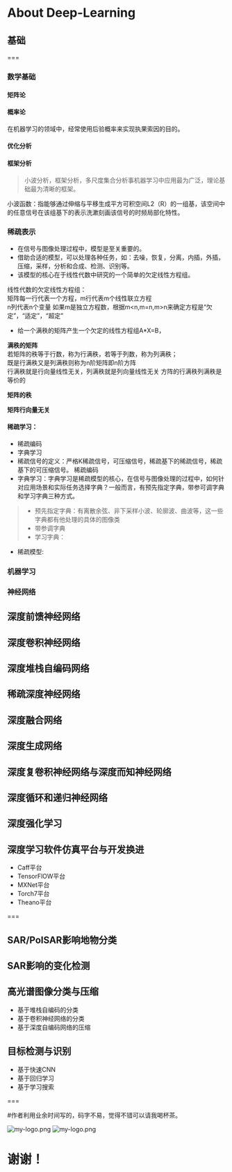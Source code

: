 # About Deep-Learning




## 基础
===
### 数学基础

#### 矩阵论


#### 概率论  
>
在机器学习的领域中，经常使用后验概率来实现执果索因的目的。


#### 优化分析


#### 框架分析
> 小波分析，框架分析，多尺度集合分析事机器学习中应用最为广泛，理论基础最为清晰的框架。

小波函数：指能够通过伸缩与平移生成平方可积空间L2（R）的一组基，该空间中的任意信号在该组基下的表示洗漱刻画该信号的时频局部化特性。

### 稀疏表示

- 在信号与图像处理过程中，模型是至关重要的。
- 借助合适的模型，可以处理各种任务，如：去噪，恢复，分离，内插，外插，压缩，采样，分析和合成、检测、识别等。
- 该模型的核心在于线性代数中研究的一个简单的欠定线性方程组。
> 
线性代数的欠定线性方程组：  
矩阵每一行代表一个方程，m行代表m个线性联立方程  
n列代表n个变量
如果m是独立方程数，根据m<n,m=n,m>n来确定方程是“欠定”，“适定”，“超定”	

- 给一个满秩的矩阵产生一个欠定的线性方程组A*X=B，
>
**满秩的矩阵**  
若矩阵的秩等于行数，称为行满秩，若等于列数，称为列满秩；  
既是行满秩又是列满秩则称为n阶矩阵即n阶方阵  
行满秩就是行向量线性无关，列满秩就是列向量线性无关
方阵的行满秩列满秩是等价的

**矩阵的秩**

**矩阵行向量无关**

#### 稀疏学习：
- 稀疏编码
- 字典学习
- 稀疏信号的定义：严格K稀疏信号，可压缩信号，稀疏基下的稀疏信号，稀疏基下的可压缩信号。
稀疏编码
- 字典学习：字典学习是稀疏模型的核心，在信号与图像处理的过程中，如何针对应用场景和实际任务选择字典？一般而言，有预先指定字典，带参可调字典和学习字典三种方式。
> - 预先指定字典：有离散余弦、非下采样小波、轮廓波、曲波等，这一些字典都有他处理的具体的图像类
> - 带参调字典
> - 学习字典：

- 稀疏模型:

###  机器学习

### 神经网络


## 深度前馈神经网络




## 深度卷积神经网络


## 深度堆栈自编码网络

## 稀疏深度神经网络

## 深度融合网络


## 深度生成网络

## 深度复卷积神经网络与深度而知神经网络


## 深度循环和递归神经网络

## 深度强化学习

## 深度学习软件仿真平台与开发换进
>
- Caff平台
- TensorFlOW平台
- MXNet平台
- Torch7平台
- Theano平台

=== 

## SAR/PoISAR影响地物分类


## SAR影响的变化检测


## 高光谱图像分类与压缩
>
- 基于堆栈自编码的分类
- 基于卷积神经网络的分类
- 基于深度自编码网络的压缩

## 目标检测与识别
>
- 基于快速CNN
- 基于回归学习
- 基于学习搜索












===

#作者利用业余时间写的，码字不易，觉得不错可以请我喝杯茶。

![my-logo.png](http://m.qpic.cn/psb?/V13wPQGu1WsR3d/7EZYVY6YKSdhaCsPFIqLou2laqOK*7qrxkKFP1GaOXw!/b/dFIBAAAAAAAA&bo=4QBSAQAAAAARB4I!&rf=viewer_4)
![my-logo.png](http://m.qpic.cn/psb?/V13wPQGu1WsR3d/n4XEA4NusddLVrFcilRR4OP3NdNs2AfksfIMvWHlzIQ!/b/dLkAAAAAAAAA&bo=DgFvAQAAAAARF0E!&rf=viewer_4)

# 谢谢！









































